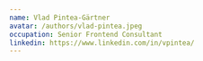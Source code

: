 ```yaml
---
name: Vlad Pintea-Gärtner
avatar: /authors/vlad-pintea.jpeg
occupation: Senior Frontend Consultant
linkedin: https://www.linkedin.com/in/vpintea/
---
```

